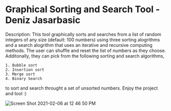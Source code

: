 # Graphical Sorting and Search Tool - Deniz Jasarbasic

Description: This tool graphically sorts and searches from a list of random integers of any size (default: 100 numbers) using three sorting alogrithms and a 
search alogrithm that uses an iterative and recursive computing methods. The user can shuffle and reset the list of numbers as they choose. Additonally, they 
can pick from the following sorting and search algorithms,

    1. Bubble sort  
    2. Insertion sort
    3. Merge sort
    4. Binary Search 

to sort and search throught a set of unsorted numbers. Enjoy the project and tool :)

![Screen Shot 2021-02-06 at 12 46 50 PM](https://user-images.githubusercontent.com/46465622/107125694-6f259e80-6879-11eb-9f59-d4465dea6ed4.png)
